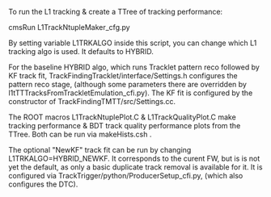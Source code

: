 To run the L1 tracking & create a TTree of tracking performance:

cmsRun L1TrackNtupleMaker_cfg.py

By setting variable L1TRKALGO inside this script, you can change which 
L1 tracking algo is used. It defaults to HYBRID. 

For the baseline HYBRID algo, which runs Tracklet pattern reco followed
by KF track fit, TrackFindingTracklet/interface/Settings.h configures the pattern reco stage, (although some parameters there are overridden by l1tTTTracksFromTrackletEmulation_cfi.py).
The KF fit is configured by the constructor of TrackFindingTMTT/src/Settings.cc.

The ROOT macros L1TrackNtuplePlot.C & L1TrackQualityPlot.C make tracking 
performance & BDT track quality performance plots from the TTree. 
Both can be run via makeHists.csh .

The optional "NewKF" track fit can be run by changing L1TRKALGO=HYBRID_NEWKF. It corresponds to the curent FW, but is is not yet the default, as only a basic duplicate track removal is available for it. It is configured via 
TrackTrigger/python/ProducerSetup_cfi.py, (which also configures the DTC). 
